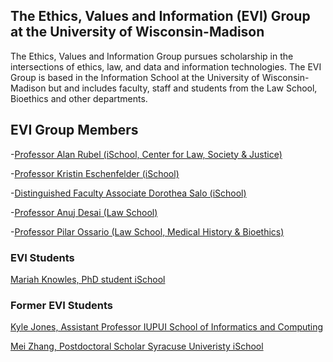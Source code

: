 ## The Ethics, Values and Information (EVI) Group at the University of Wisconsin-Madison

The Ethics, Values and Information Group pursues scholarship in the intersections of ethics, law, and data and information technologies.
The EVI Group is based in the Information School at the University of Wisconsin-Madison but and includes faculty, staff and students from the Law School, Bioethics and other departments. 

## EVI Group Members

-[Professor Alan Rubel (iSchool, Center for Law, Society & Justice)](https://ischool.wisc.edu/blog/staff/rubel-alan/)

-[Professor Kristin Eschenfelder (iSchool)](https://ischool.wisc.edu/blog/staff/eschenfelder-kristin-r/)

-[Distinguished Faculty Associate Dorothea Salo (iSchool)](https://ischool.wisc.edu/blog/staff/salo-dorothea/)

-[Professor Anuj Desai (Law School)](https://ischool.wisc.edu/blog/staff/desai-anuj/)

-[Professor Pilar Ossario (Law School, Medical History & Bioethics)](https://secure.law.wisc.edu/profiles/pnossorio@wisc.edu)

### EVI Students

[Mariah Knowles, PhD student iSchool](https://ischool.wisc.edu/blog/staff/knowles-mariah/)


### Former EVI Students
[Kyle Jones, Assistant Professor IUPUI School of Informatics and Computing](https://soic.iupui.edu/people/kyle-jones/)

[Mei Zhang, Postdoctoral Scholar Syracuse Univeristy iSchool](https://ischool.syr.edu/mei-zhang/)


